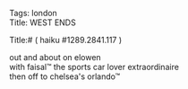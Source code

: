 Tags: london  
Title: WEST ENDS  
  
Title:# ( haiku #1289.2841.117 )  
  
out and about on elowen  
with faisal™ the sports car lover extraordinaire  
then off to chelsea's orlando™  
